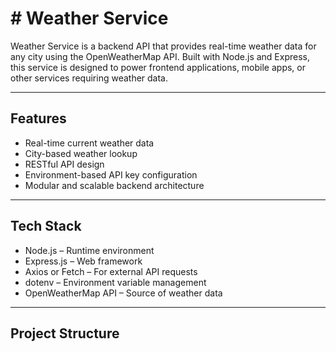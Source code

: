 # # Weather Service

Weather Service is a backend API that provides real-time weather data for any city using the OpenWeatherMap API. Built with Node.js and Express, this service is designed to power frontend applications, mobile apps, or other services requiring weather data.

---

## Features

- Real-time current weather data
- City-based weather lookup
- RESTful API design
- Environment-based API key configuration
- Modular and scalable backend architecture

---

## Tech Stack

- Node.js – Runtime environment
- Express.js – Web framework
- Axios or Fetch – For external API requests
- dotenv – Environment variable management
- OpenWeatherMap API – Source of weather data

---

## Project Structure

